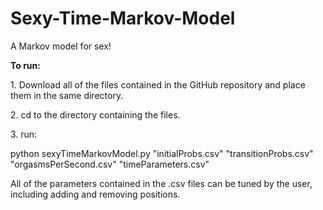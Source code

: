 Sexy-Time-Markov-Model
======================

A Markov model for sex!

<p><b>To run:</b><p>
<p>1. Download all of the files contained in the GitHub repository and place them in the same directory.</p>
<p>2. cd to the directory containing the files.</p>
<p>3. run:</p>
<p>python sexyTimeMarkovModel.py "initialProbs.csv" "transitionProbs.csv" "orgasmsPerSecond.csv" "timeParameters.csv"</p>

<p> All of the parameters contained in the .csv files can be tuned by the user, including adding and removing positions. </p>
